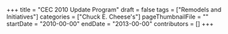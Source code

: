+++
title = "CEC 2010 Update Program"
draft = false
tags = ["Remodels and Initiatives"]
categories = ["Chuck E. Cheese's"]
pageThumbnailFile = ""
startDate = "2010-00-00"
endDate = "2013-00-00"
contributors = []
+++

